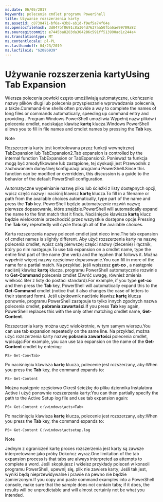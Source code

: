 ```yaml
---
ms.date: 06/05/2017
keywords: polecenia cmdlet programu PowerShell
title: Używanie rozszerzenia karty
ms.assetid: c8730471-bf6a-43b8-ab1d-f9ef5a74f04e
ms.openlocfilehash: 3d047bf0691c8a304d7637aa50fba6ae99709a82
ms.sourcegitcommit: e7445ba8203da304286c591ff513900ad1c244a4
ms.translationtype: MT
ms.contentlocale: pl-PL
ms.lasthandoff: 04/23/2019
ms.locfileid: "62086939"
---
```

# <a name="using-tab-expansion"></a><span data-ttu-id="eef24-103">Używanie rozszerzenia karty</span><span class="sxs-lookup"><span data-stu-id="eef24-103">Using Tab Expansion</span></span>

<span data-ttu-id="eef24-104">Wiersza polecenia powłoki często umożliwiają automatyczne, ukończenie nazwy plików długi lub polecenia przyspieszanie wprowadzania polecenia, a także.</span><span class="sxs-lookup"><span data-stu-id="eef24-104">Command-line shells often provide a way to complete the names of long files or commands automatically, speeding up command entry and providing .</span></span> <span data-ttu-id="eef24-105">Program Windows PowerShell umożliwia Wypełnij nazw plików i polecenia cmdlet, naciskając klawisz **kartę** klucza.</span><span class="sxs-lookup"><span data-stu-id="eef24-105">Windows PowerShell allows you to fill in file names and cmdlet names by pressing the **Tab** key.</span></span>

> [!NOTE]
> <span data-ttu-id="eef24-106">Rozszerzenia karty jest kontrolowana przez funkcji wewnętrznej TabExpansion lub TabExpansion2.</span><span class="sxs-lookup"><span data-stu-id="eef24-106">Tab expansion is controlled by the internal function TabExpansion or TabExpansion2.</span></span> <span data-ttu-id="eef24-107">Ponieważ ta funkcja mogą być zmodyfikowane lub zastąpione, tej dyskusji jest Przewodnik z zachowaniem domyślnej konfiguracji programu PowerShell.</span><span class="sxs-lookup"><span data-stu-id="eef24-107">Since this function can be modified or overridden, this discussion is a guide to the behavior of the default PowerShell configuration.</span></span>

<span data-ttu-id="eef24-108">Automatyczne wypełnianie nazwę pliku lub ścieżki z listy dostępnych opcji, wpisz część nazwy i naciśnij klawisz **kartę** klucza.</span><span class="sxs-lookup"><span data-stu-id="eef24-108">To fill in a filename or path from the available choices automatically, type part of the name and press the **Tab** key.</span></span> <span data-ttu-id="eef24-109">PowerShell będzie automatycznie rozwiń nazwę pierwsze dopasowanie, które znajdzie.</span><span class="sxs-lookup"><span data-stu-id="eef24-109">PowerShell will automatically expand the name to the first match that it finds.</span></span> <span data-ttu-id="eef24-110">Naciśnięcie klawisza **kartę** klucz będzie wielokrotnie przechodzić przez wszystkie dostępne opcje.</span><span class="sxs-lookup"><span data-stu-id="eef24-110">Pressing the **Tab** key repeatedly will cycle through all of the available choices.</span></span>

<span data-ttu-id="eef24-111">Karta rozszerzenia nazwy poleceń cmdlet jest nieco inne.</span><span class="sxs-lookup"><span data-stu-id="eef24-111">The tab expansion of cmdlet names is slightly different.</span></span> <span data-ttu-id="eef24-112">Aby użyć rozszerzenia karty na nazwę polecenia cmdlet, wpisz całą pierwszej części nazwy (zlecenie) i łącznik, który po nim następuje.</span><span class="sxs-lookup"><span data-stu-id="eef24-112">To use tab expansion on a cmdlet name, type the entire first part of the name (the verb) and the hyphen that follows it.</span></span> <span data-ttu-id="eef24-113">Można wypełnić więcej nazwy częściowe dopasowanie.</span><span class="sxs-lookup"><span data-stu-id="eef24-113">You can fill in more of the name for a partial match.</span></span> <span data-ttu-id="eef24-114">Na przykład, jeśli wpiszesz **get-co** , a następnie naciśnij klawisz **kartę** klucza, programu PowerShell automatycznie rozwinie to **Get-Command** polecenia cmdlet (Zwróć uwagę, również zmienia wielkość liter z listy do postaci standard).</span><span class="sxs-lookup"><span data-stu-id="eef24-114">For example, if you type **get-co** and then press the **Tab** key, PowerShell will automatically expand this to the **Get-Command** cmdlet (notice that it also changes the case of letters to their standard form).</span></span> <span data-ttu-id="eef24-115">Jeśli użytkownik naciśnie klawisz **kartę** klucza ponownie, programu PowerShell zastępuje to tylko innych zgodnych nazwa polecenia cmdlet, **pobrania zawartości**.</span><span class="sxs-lookup"><span data-stu-id="eef24-115">If you press **Tab** key again, PowerShell replaces this with the only other matching cmdlet name, **Get-Content**.</span></span>

<span data-ttu-id="eef24-116">Rozszerzenia karty można użyć wielokrotnie, w tym samym wierszu.</span><span class="sxs-lookup"><span data-stu-id="eef24-116">You can use tab expansion repeatedly on the same line.</span></span> <span data-ttu-id="eef24-117">Na przykład, można użyć rozszerzenia karty nazwę **pobrania zawartości** polecenia cmdlet, wpisując:</span><span class="sxs-lookup"><span data-stu-id="eef24-117">For example, you can use tab expansion on the name of the **Get-Content** cmdlet by entering:</span></span>

```
PS> Get-Con<Tab>
```

<span data-ttu-id="eef24-118">Po naciśnięciu klawisza **kartę** klucza, polecenie jest rozszerzany, aby:</span><span class="sxs-lookup"><span data-stu-id="eef24-118">When you press the **Tab** key, the command expands to:</span></span>

```
PS> Get-Content
```

<span data-ttu-id="eef24-119">Można następnie częściowo Określ ścieżkę do pliku dziennika Instalatora Active i użyć ponownie rozszerzenia karty:</span><span class="sxs-lookup"><span data-stu-id="eef24-119">You can then partially specify the path to the Active Setup log file and use tab expansion again:</span></span>

```
PS> Get-Content c:\windows\acts<Tab>
```

<span data-ttu-id="eef24-120">Po naciśnięciu klawisza **kartę** klucza, polecenie jest rozszerzany, aby:</span><span class="sxs-lookup"><span data-stu-id="eef24-120">When you press the **Tab** key, the command expands to:</span></span>

```
PS> Get-Content C:\windows\actsetup.log
```

> [!NOTE]
> <span data-ttu-id="eef24-121">Jednym z ograniczeń kartę proces rozszerzenia jest karty są zawsze interpretowane jako próby Dokończ wyraz.</span><span class="sxs-lookup"><span data-stu-id="eef24-121">One limitation of the tab expansion process is that tabs are always interpreted as attempts to complete a word.</span></span> <span data-ttu-id="eef24-122">Jeśli skopiujesz i wkleisz przykłady poleceń w konsoli programu PowerShell, upewnij się, plik nie zawiera karty; Jeśli tak jest, wyniki będą nieprzewidywalne i prawie na pewno nie będzie zamierzonym.</span><span class="sxs-lookup"><span data-stu-id="eef24-122">If you copy and paste command examples into a PowerShell console, make sure that the sample does not contain tabs; if it does, the results will be unpredictable and will almost certainly not be what you intended.</span></span>